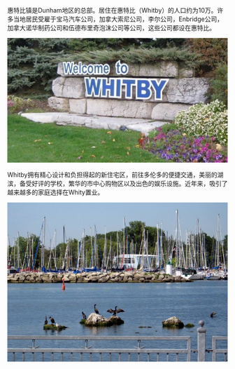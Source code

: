 惠特比镇是Dunham地区的总部。居住在惠特比（Whitby）的人口约为10万。许多当地居民受雇于宝马汽车公司，加拿大索尼公司，李尔公司，Enbridge公司，加拿大诺华制药公司和伍德布里奇泡沫公司等公司，这些公司都设在惠特比。

![Whitby 1](../../../assets/images/whitby_1.jpg)

Whitby拥有精心设计和负担得起的新住宅区，前往多伦多的便捷交通，美丽的湖滨，备受好评的学校，繁华的市中心购物区以及出色的娱乐设施。近年来，吸引了越来越多的家庭选择在Whity置业。

![Whitby 2](../../../assets/images/whitby_2.jpg)
